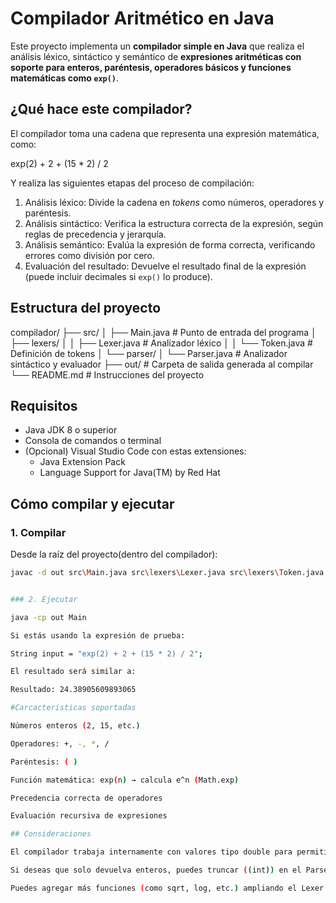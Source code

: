 #  Compilador Aritmético en Java

Este proyecto implementa un **compilador simple en Java** que realiza el análisis léxico, sintáctico y semántico de **expresiones aritméticas con soporte para enteros, paréntesis, operadores básicos y funciones matemáticas como `exp()`**.

##  ¿Qué hace este compilador?

El compilador toma una cadena que representa una expresión matemática, como:

exp(2) + 2 + (15 * 2) / 2


Y realiza las siguientes etapas del proceso de compilación:

1. Análisis léxico: Divide la cadena en *tokens* como números, operadores y paréntesis.
2. Análisis sintáctico: Verifica la estructura correcta de la expresión, según reglas de precedencia y jerarquía.
3. Análisis semántico: Evalúa la expresión de forma correcta, verificando errores como división por cero.
4. Evaluación del resultado: Devuelve el resultado final de la expresión (puede incluir decimales si `exp()` lo produce).

##  Estructura del proyecto

compilador/
├── src/
│ ├── Main.java # Punto de entrada del programa
│ ├── lexers/
│ │ ├── Lexer.java # Analizador léxico
│ │ └── Token.java # Definición de tokens
│ └── parser/
│ └── Parser.java # Analizador sintáctico y evaluador
├── out/ # Carpeta de salida generada al compilar
└── README.md # Instrucciones del proyecto


## Requisitos

- Java JDK 8 o superior
- Consola de comandos o terminal
- (Opcional) Visual Studio Code con estas extensiones:
  - Java Extension Pack
  - Language Support for Java(TM) by Red Hat

##  Cómo compilar y ejecutar

### 1. Compilar

Desde la raíz del proyecto(dentro del compilador):

```bash
javac -d out src\Main.java src\lexers\Lexer.java src\lexers\Token.java src\parser\Parser.java


### 2. Ejecutar

java -cp out Main

Si estás usando la expresión de prueba:

String input = "exp(2) + 2 + (15 * 2) / 2";

El resultado será similar a:

Resultado: 24.38905609893065

#Carcacteristicas soportadas

Números enteros (2, 15, etc.)

Operadores: +, -, *, /

Paréntesis: ( )

Función matemática: exp(n) → calcula e^n (Math.exp)

Precedencia correcta de operadores

Evaluación recursiva de expresiones

## Consideraciones

El compilador trabaja internamente con valores tipo double para permitir resultados decimales.

Si deseas que solo devuelva enteros, puedes truncar ((int)) en el Parser.

Puedes agregar más funciones (como sqrt, log, etc.) ampliando el Lexer y Parser.




